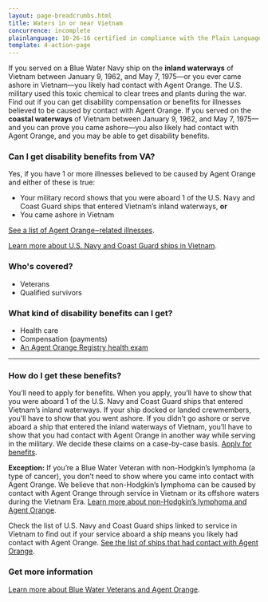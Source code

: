 ```yaml
---
layout: page-breadcrumbs.html
title: Waters in or near Vietnam
concurrence: incomplete
plainlanguage: 10-26-16 certified in compliance with the Plain Language Act
template: 4-action-page
---
```


If you served on a Blue Water Navy ship on the **inland waterways** of Vietnam between January 9, 1962, and May 7, 1975—or you ever came ashore in Vietnam—you likely had contact with Agent Orange. The U.S. military used this toxic chemical to clear trees and plants during the war. Find out if you can get disability compensation or benefits for illnesses believed to be caused by contact with Agent Orange. If you served on the **coastal waterways** of Vietnam between January 9, 1962, and May 7, 1975—and you can prove you came ashore—you also likely had contact with Agent Orange, and you may be able to get disability benefits. 

<div class="call-out" markdown="1">

### Can I get disability benefits from VA?

Yes, if you have 1 or more illnesses believed to be caused by Agent Orange and either of these is true:
- Your military record shows that you were aboard 1 of the U.S. Navy and Coast Guard ships that entered Vietnam’s inland waterways, **or**
- You came ashore in Vietnam

[See a list of Agent Orange‒related illnesses](/disability-benefits/conditions/exposure-to-hazardous-materials/agent-orange/diseases/).

[Learn more about U.S. Navy and Coast Guard ships in Vietnam](http://www.publichealth.va.gov/exposures/agentorange/shiplist/index.asp).

### Who's covered?

- Veterans
- Qualified survivors
</div>

### What kind of disability benefits can I get?

- Health care
- Compensation (payments)
- [An Agent Orange Registry health exam](/disability-benefits/conditions/exposure-to-hazardous-materials/agent-orange/registry-health-exam/)

-----

### How do I get these benefits?

You’ll need to apply for benefits. When you apply, you’ll have to show that you were aboard 1 of the U.S. Navy and Coast Guard ships that entered Vietnam’s inland waterways. If your ship docked or landed crewmembers, you'll have to show that you went ashore. If you didn’t go ashore or serve aboard a ship that entered the inland waterways of Vietnam, you’ll have to show that you had contact with Agent Orange in another way while serving in the military. We decide these claims on a case-by-case basis. [Apply for benefits](/disability-benefits/apply-for-benefits/).

**Exception:** If you’re a Blue Water Veteran with non-Hodgkin’s lymphoma (a type of cancer), you don’t need to show where you came into contact with Agent Orange. We believe that non-Hodgkin’s lymphoma can be caused by contact with Agent Orange through service in Vietnam or its offshore waters during the Vietnam Era. [Learn more about non-Hodgkin’s lymphoma and Agent Orange](/disability-benefits/conditions/exposure-to-hazardous-materials/agent-orange/non-hodgkins/).

Check the list of U.S. Navy and Coast Guard ships linked to service in Vietnam to find out if your service aboard a ship means you likely had contact with Agent Orange. [See the list of ships that had contact with Agent Orange](http://www.publichealth.va.gov/exposures/agentorange/shiplist/list.asp).


### Get more information

[Learn more about Blue Water Veterans and Agent Orange](http://www.publichealth.va.gov/exposures/agentorange/locations/blue-water-veterans.asp#sthash.Srfgf1kO.dpuf).

